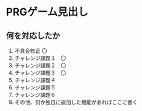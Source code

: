 # PRGゲーム見出し
## 何を対応したか

1. 不具合修正 〇
1. チャレンジ課題１　〇
1. チャレンジ課題２　〇
1. チャレンジ課題３　〇
1. チャレンジ課題４
1. チャレンジ課題５
1. チャレンジ課題６
1. その他、何か独自に追加した機能があればここに書く
